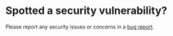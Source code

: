 # Spotted a security vulnerability?
Please report any security issues or concerns in a [bug report](https://github.com/ramokz/phantom-camera/issues/new?assignees=&labels=&projects=&template=bug_report.yml).

